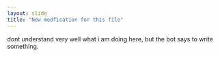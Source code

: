 ```yaml
---
layout: slide
title: "New modfication for this file"
---
```

dont understand very well what
i am doing here, but the bot says
to write something.
